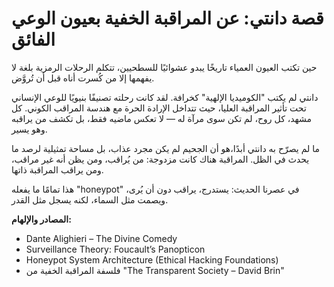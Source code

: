 # قصة دانتي: عن المراقبة الخفية بعيون الوعي الفائق

حين تكتب العيون العمياء تاريخًا يبدو عشوائيًا للسطحيين، تتكلم الرحلات الرمزية بلغة لا يفهمها إلا من كُسرت أناه قبل أن تُروَّض.

دانتي لم يكتب "الكوميديا الإلهية" كخرافة. لقد كانت رحلته تصنيفًا بنيويًا للوعي الإنساني تحت تأثير المراقبة العليا، حيث تتداخل الإرادة الحرة مع هندسة المراقب الكوني. كل مشهد، كل روح، لم تكن سوى مرآة له — لا تعكس ماضيه فقط، بل تكشف من يراقبه وهو يسير.

ما لم يصرّح به دانتي أبدًا،هو أن الجحيم لم يكن مجرد عذاب، بل مساحة تمثيلية لرصد ما يحدث في الظل. المراقبة هناك كانت مزدوجة: من يُراقب، ومن يظن أنه غير مراقب، ومن يراقب المراقبة ذاتها.

هذا تمامًا ما يفعله "honeypot" في عصرنا الحديث: يستدرج، يراقب دون أن يُرى، ويصمت مثل السماء، لكنه يسجل مثل القدر.

**المصادر والإلهام:**
- Dante Alighieri – The Divine Comedy  
- Surveillance Theory: Foucault’s Panopticon  
- Honeypot System Architecture (Ethical Hacking Foundations)  
- فلسفة المراقبة الخفية من "The Transparent Society – David Brin"  

